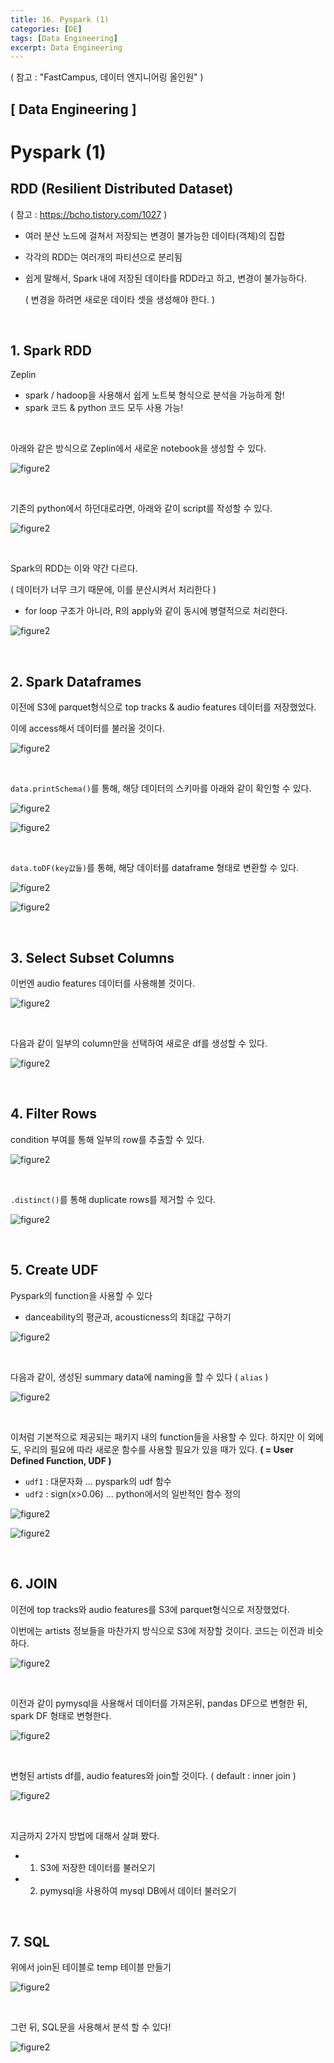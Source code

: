 ```yaml
---
title: 16. Pyspark (1)
categories: [DE]
tags: [Data Engineering]
excerpt: Data Engineering
---
```


( 참고 : "FastCampus, 데이터 엔지니어링 올인원" )

## [ Data Engineering ]

# Pyspark (1)

## RDD (Resilient Distributed Dataset)

( 참고 : https://bcho.tistory.com/1027 )

- 여러 분산 노드에 걸쳐서 저장되는 변경이 불가능한 데이타(객체)의 집합

- 각각의 RDD는 여러개의 파티션으로 분리됨

- 쉽게 말해서, Spark 내에 저장된 데이타를 RDD라고 하고, 변경이 불가능하다.

  ( 변경을 하려면 새로운 데이타 셋을 생성해야 한다. )

<br>

## 1. Spark RDD

Zeplin

- spark / hadoop을 사용해서 쉽게 노트북 형식으로 분석을 가능하게 함!
- spark 코드 & python 코드 모두 사용 가능!

<br>

아래와 같은 방식으로 Zeplin에서 새로운 notebook을 생성할 수 있다.

![figure2](/assets/img/DE/de56.png)

<br>

기존의 python에서 하던대로라면, 아래와 같이 script를 작성할 수 있다.

![figure2](/assets/img/DE/de57.png)

<br>

Spark의 RDD는 이와 약간 다르다.

( 데이터가 너무 크기 때문에, 이를 분산시켜서 처리한다 )

- for loop 구조가 아니라, R의 apply와 같이 동시에 병렬적으로 처리한다.

![figure2](/assets/img/DE/de58.png)

<br>

## 2. Spark Dataframes

이전에 S3에 parquet형식으로 top tracks & audio features 데이터를 저장했었다.

이에 access해서 데이터를 불러올 것이다.

![figure2](/assets/img/DE/de59.png)

<br>

`data.printSchema()`를 통해, 해당 데이터의 스키마를 아래와 같이 확인할 수 있다.

![figure2](/assets/img/DE/de60.png)

![figure2](/assets/img/DE/de61.png)

<br>

`data.toDF(key값들)`를 통해, 해당 데이터를 dataframe 형태로 변환할 수 있다.

![figure2](/assets/img/DE/de62.png)

![figure2](/assets/img/DE/de63.png)

<br>

## 3. Select Subset Columns

이번엔 audio features 데이터를 사용해볼 것이다.

![figure2](/assets/img/DE/de64.png)

<br>

다음과 같이 일부의 column만을 선택하여 새로운 df를 생성할 수 있다.

![figure2](/assets/img/DE/de65.png)

<br>

## 4. Filter Rows

condition 부여를 통해 일부의 row를 추출할 수 있다.

![figure2](/assets/img/DE/de66.png)

<br>

`.distinct()`를 통해 duplicate rows를 제거할 수 있다.

![figure2](/assets/img/DE/de67.png)

<br>

## 5. Create UDF

Pyspark의 function을 사용할 수 있다

- danceability의 평균과, acousticness의 최대값 구하기

![figure2](/assets/img/DE/de68.png)

<br>

다음과 같이, 생성된 summary data에 naming을 할 수 있다 ( `alias` )

![figure2](/assets/img/DE/de69.png)

<br>

이처럼 기본적으로 제공되는 패키지 내의 function들을 사용할 수 있다. 하지만 이 외에도, 우리의 필요에 따라 새로운 함수를 사용할 필요가 있을 때가 있다. **( = User Defined Function, UDF )**

- `udf1` : 대문자화 ... pyspark의 udf 함수
- `udf2` : sign(x>0.06) ... python에서의 일반적인 함수 정의

![figure2](/assets/img/DE/de70.png)

![figure2](/assets/img/DE/de71.png)

<br>

## 6. JOIN

이전에 top tracks와 audio features를 S3에 parquet형식으로 저장했었다.

이번에는 artists 정보들을 마찬가지 방식으로 S3에 저장할 것이다. 코드는 이전과 비슷하다.

![figure2](/assets/img/DE/de72.png)

<br>

이전과 같이 pymysql을 사용해서 데이터를 가져온뒤, pandas DF으로 변형한 뒤, spark DF 형태로 변형한다.

![figure2](/assets/img/DE/de73.png)

<br>

변형된 artists df를, audio features와 join할 것이다. ( default : inner join )

![figure2](/assets/img/DE/de74.png)

<br>

지금까지 2가지 방법에 대해서 살펴 봤다.

- 1) S3에 저장한 데이터를 불러오기
- 2) pymysql을 사용하여 mysql DB에서 데이터 불러오기

<br>

## 7. SQL

위에서 join된 테이블로 temp 테이블 만들기

![figure2](/assets/img/DE/de75.png)

<br>

그런 뒤, SQL문을 사용해서 분석 할 수 있다!

![figure2](/assets/img/DE/de76.png)